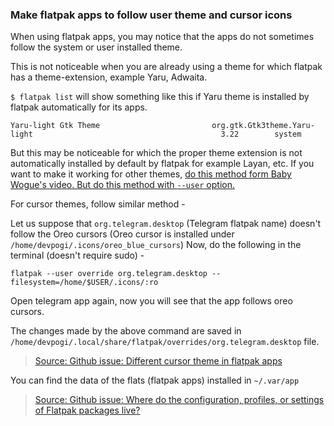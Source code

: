 ### Make flatpak apps to follow user theme and cursor icons

When using flatpak apps, you may notice that the apps do not sometimes follow the system or user installed theme.

This is not noticeable when you are already using a theme for which flatpak has a theme-extension, example Yaru, Adwaita.

`$ flatpak list` will show something like this if Yaru theme is installed by flatpak automatically for its apps.
```
Yaru-light Gtk Theme                         org.gtk.Gtk3theme.Yaru-light                                          3.22        system
```

But this may be noticeable for which the proper theme extension is not automatically installed by default by flatpak for example Layan, etc. If you want to make it working for other themes, [do this method form Baby Wogue's video. But do this method with `--user` option.](https://www.youtube.com/watch?v=S6KkQrlQnbI)

For cursor themes, follow similar method -

Let us suppose that `org.telegram.desktop` (Telegram flatpak name) doesn't follow the Oreo cursors (Oreo cursor is installed under `/home/devpogi/.icons/oreo_blue_cursors`)
Now, do the following in the terminal (doesn't require sudo) -

```
flatpak --user override org.telegram.desktop --filesystem=/home/$USER/.icons/:ro
```
Open telegram app again, now you will see that the app follows oreo cursors.

The changes made by the above command are saved in `/home/devpogi/.local/share/flatpak/overrides/org.telegram.desktop` file.

> [Source: Github issue: Different cursor theme in flatpak apps](https://github.com/flatpak/flatpak/issues/709)

You can find the data of the flats (flatpak apps) installed in `~/.var/app`
> [Source: Github issue: Where do the configuration, profiles, or settings of Flatpak packages live?](https://github.com/flatpak/flatpak/issues/1214)

